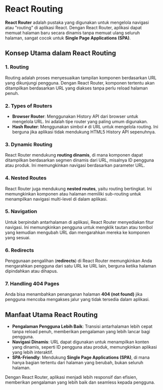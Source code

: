 # React Routing

**React Router** adalah pustaka yang digunakan untuk mengelola navigasi atau "routing" di aplikasi React. Dengan React Router, aplikasi dapat memuat halaman baru secara dinamis tanpa memuat ulang seluruh halaman, sangat cocok untuk **Single Page Applications (SPA)**.

## Konsep Utama dalam React Routing

### 1. Routing
Routing adalah proses menyesuaikan tampilan komponen berdasarkan URL yang dikunjungi pengguna. Dengan React Router, komponen tertentu akan ditampilkan berdasarkan URL yang diakses tanpa perlu reload halaman penuh.

### 2. Types of Routers
- **Browser Router**: Menggunakan History API dari browser untuk mengelola URL. Ini adalah tipe router yang paling umum digunakan.
- **Hash Router**: Menggunakan simbol `#` di URL untuk mengelola routing. Ini berguna jika aplikasi tidak mendukung HTML5 History API sepenuhnya.

### 3. Dynamic Routing
React Router mendukung **routing dinamis**, di mana komponen dapat ditampilkan berdasarkan segmen dinamis dari URL, misalnya ID pengguna atau produk. Ini memungkinkan navigasi berdasarkan parameter URL.

### 4. Nested Routes
React Router juga mendukung **nested routes**, yaitu routing bertingkat. Ini memungkinkan komponen atau halaman memiliki sub-routing untuk menampilkan navigasi multi-level di dalam aplikasi.

### 5. Navigation
Untuk berpindah antarhalaman di aplikasi, React Router menyediakan fitur navigasi. Ini memungkinkan pengguna untuk mengklik tautan atau tombol yang kemudian mengubah URL dan mengarahkan mereka ke komponen yang sesuai.

### 6. Redirects
Penggunaan pengalihan (**redirects**) di React Router memungkinkan Anda mengarahkan pengguna dari satu URL ke URL lain, berguna ketika halaman dipindahkan atau dihapus.

### 7. Handling 404 Pages
Anda bisa menambahkan penanganan halaman **404 (not found)** jika pengguna mencoba mengakses jalur yang tidak tersedia dalam aplikasi.

## Manfaat Utama React Routing
- **Pengalaman Pengguna Lebih Baik**: Transisi antarhalaman lebih cepat tanpa reload penuh, memberikan pengalaman yang lebih lancar bagi pengguna.
- **Navigasi Dinamis**: URL dapat digunakan untuk menampilkan konten yang dinamis, seperti ID pengguna atau produk, memungkinkan aplikasi yang lebih interaktif.
- **SPA-Friendly**: Mendukung **Single Page Applications (SPA)**, di mana hanya bagian tertentu dari halaman yang berubah, bukan seluruh halaman.

Dengan React Router, aplikasi menjadi lebih responsif dan efisien, memberikan pengalaman yang lebih baik dan seamless kepada pengguna.
